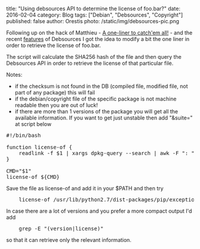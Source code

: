 title: "Using debsources API to determine the license of foo.bar?"
date: 2016-02-04
category: Blog
tags: ["Debian", "Debsources", "Copyright"]
published: false
author: Orestis
photo: /static/img/debsources-pic.png

Following up on the hack of Matthieu - [A one-liner to catch'em all!](http://matthieu.io/blog/2015/08/16/one-liner-to-catch-em-all/) - and the recent [features](/2016/blog/copyright-and-patches) of Debsources I got the idea to modify a bit the one liner in order to retrieve the license of foo.bar.

The script will calculate the SHA256 hash of the file and then query the Debsources API in order to retrieve the license of that particular file. 

Notes:

* if the checksum is not found in the DB (compiled file, modified file, not part of any package) this will fail
* if the debian/copyright file of the specific package is not machine readable then you are out of luck!
* if there are more than 1 versions of the package you will get all the available information. If you want to get just unstable then add "&suite=" at script below

<pre class="prettyprint bash">
#!/bin/bash

function license-of {
    readlink -f $1 | xargs dpkg-query --search | awk -F ": " '{print $1}' | xargs apt-cache showsrc | grep-dctrl -s 'Package' -n '' | awk -v sha="$(sha256sum $1 | awk '{ print $1 }')" -F " " '{print "https://sources.debian.net/copyright/api/sha256/?checksum="sha"&packagename="$1""}' | xargs curl -sS
}

CMD="$1"
license-of ${CMD}
</pre> 

Save the file as license-of and add it in your $PATH and then try

<pre>
    license-of /usr/lib/python2.7/dist-packages/pip/exceptions.py
</pre>

In case there are a lot of versions and you prefer a more compact output I'd add

<pre>
    grep -E "(version|license)"
</pre>

so that it can retrieve only the relevant information.
